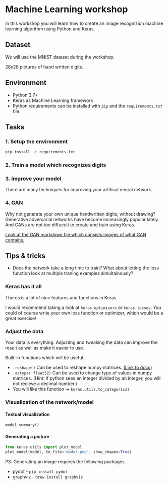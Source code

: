 # Machine Learning workshop

In this workshop you will learn how to create an image recognizion machine learning algorithm using Python and Keras.

## Dataset

We will use the MNIST dataset during the workshop.

28x28 pictures of hand written digits.

## Environment

- Python 3.7+
- Keras as Machine Learning framework
- Python requirements can be installed with `pip` and the `requirements.txt` file.

## Tasks

### 1. Setup the environment

```bash
pip install -r requirements.txt
```

### 2. Train a model which recognizes digits

### 3. Improve your model

There are many techniques for improving your artifical neural network.

### 4. GAN

Why not generate your own unique handwritten digits, without drawing? Generative adversarial networks have become increasingly popular lately. And GANs are not too diffucult to create and train using Keras.

[Look at the GAN markdown file which consists images of what GAN contains.](GAN.md)

## Tips & tricks

- Does the network take a long time to train? What about letting the loss function look at multiple traning examples simultainously?

### Keras has it all

Theres is a lot of nice features and functions in Keras.

I would recommend taking a look at `keras.optimizers` or `keras.losses`. You could of course write your own loss function or optimizer, which would be a great exercise!

### Adjust the data

Your data is everything. Adjusting and tweaking the data can improve the result as well as make it easier to use.

Built-in functions which will be useful.

- `.reshape()` Can be used to reshape numpy matrices. [(Link to docs)](https://docs.scipy.org/doc/numpy/reference/generated/numpy.reshape.html)
- `.astype('float32)` Can be used to change type of values in numpy matrices. (Hint: if python sees an integer divided by an integer, you will not recieve a decimal number.)
- You will like this function -> `keras.utils.to_categorical`

### Visualization of the network/model

#### Textual visualization

```python
model.summary()
```

#### Generating a picture

```python
from keras.utils import plot_model
plot_model(model, to_file='model.png', show_shapes=True)
```

PS: Generating an image requires the following packages.

- pydot - `pip install pydot`
- graphviz - `brew install graphviz`
